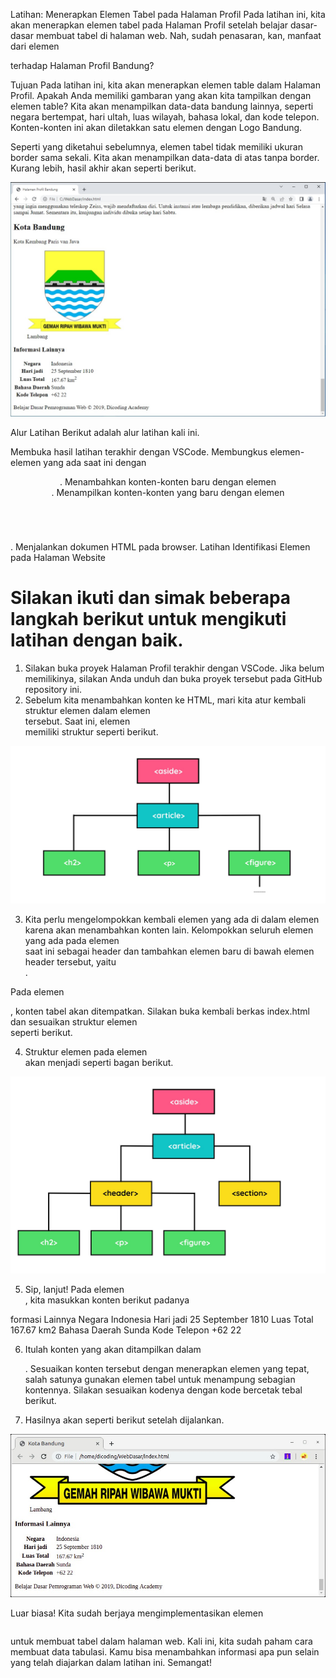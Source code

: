 Latihan: Menerapkan Elemen Tabel pada Halaman Profil
Pada latihan ini, kita akan menerapkan elemen tabel pada Halaman Profil setelah belajar dasar-dasar membuat tabel di halaman web. Nah, sudah penasaran, kan, manfaat dari elemen <table> terhadap Halaman Profil Bandung? 

Tujuan
Pada latihan ini, kita akan menerapkan elemen table dalam Halaman Profil. Apakah Anda memiliki gambaran yang akan kita tampilkan dengan elemen table? Kita akan menampilkan data-data bandung lainnya, seperti negara bertempat, hari ultah, luas wilayah, bahasa lokal, dan kode telepon. Konten-konten ini akan diletakkan satu elemen dengan Logo Bandung.

Seperti yang diketahui sebelumnya, elemen tabel tidak memiliki ukuran border sama sekali. Kita akan menampilkan data-data di atas tanpa border. Kurang lebih, hasil akhir akan seperti berikut.


![Alt text](image-6.png)

Alur Latihan
Berikut adalah alur latihan kali ini.

Membuka hasil latihan terakhir dengan VSCode.
Membungkus elemen-elemen yang ada saat ini dengan <header>.
Menambahkan konten-konten baru dengan elemen <section>.
Menampilkan konten-konten yang baru dengan elemen <table>.
Menjalankan dokumen HTML pada browser.
Latihan Identifikasi Elemen pada Halaman Website

# Silakan ikuti dan simak beberapa langkah berikut untuk mengikuti latihan dengan baik.

1. Silakan buka proyek Halaman Profil terakhir dengan VSCode. Jika belum memilikinya, silakan Anda unduh dan buka proyek tersebut pada GitHub repository ini.
2. Sebelum kita menambahkan konten ke HTML, mari kita atur kembali struktur elemen dalam elemen <aside> tersebut. Saat ini, elemen <aside> memiliki struktur seperti berikut.

![Alt text](image-7.png)

3. Kita perlu mengelompokkan kembali elemen yang ada di dalam elemen <article> karena akan menambahkan konten lain. Kelompokkan seluruh elemen yang ada pada elemen <article> saat ini sebagai header dan tambahkan elemen baru di bawah elemen header tersebut, yaitu <section>.

Pada elemen <section>, konten tabel akan ditempatkan. Silakan buka kembali berkas index.html dan sesuaikan struktur elemen <aside> seperti berikut.

4. Struktur elemen pada elemen <aside> akan menjadi seperti bagan berikut.

![Alt text](image-8.png)

5. Sip, lanjut! Pada elemen <section>, kita masukkan konten berikut padanya

formasi Lainnya
Negara          Indonesia
Hari jadi       25 September 1810
Luas Total      167.67 km2
Bahasa Daerah   Sunda
Kode Telepon    +62 22

6. Itulah konten yang akan ditampilkan dalam <aside>. Sesuaikan konten tersebut dengan menerapkan elemen yang tepat, salah satunya gunakan elemen tabel untuk menampung sebagian kontennya. Silakan sesuaikan kodenya dengan kode bercetak tebal berikut.

7. Hasilnya akan seperti berikut setelah dijalankan.

![Alt text](image-9.png)

Luar biasa! Kita sudah berjaya mengimplementasikan elemen <table> untuk membuat tabel dalam halaman web. Kali ini, kita sudah paham cara membuat data tabulasi. Kamu bisa menambahkan informasi apa pun selain yang telah diajarkan dalam latihan ini. Semangat!


